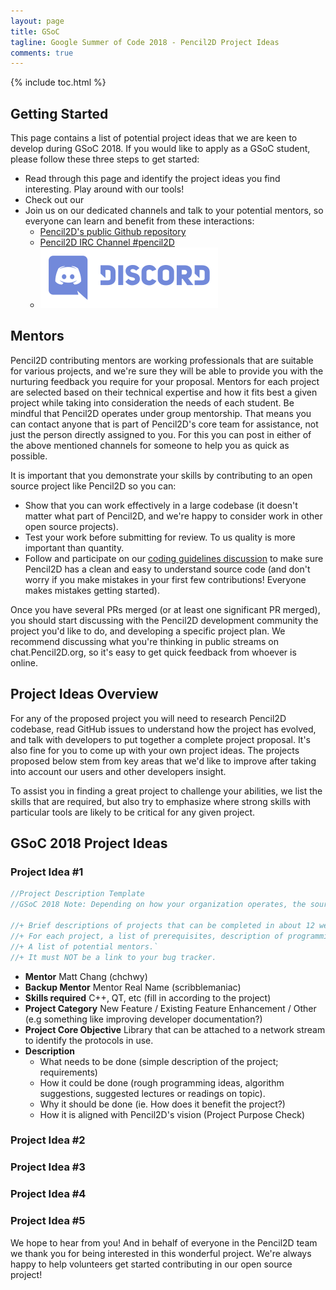 ```yaml
---
layout: page
title: GSoC
tagline: Google Summer of Code 2018 - Pencil2D Project Ideas
comments: true
---
```


{% include toc.html %}

## Getting Started
This page contains a list of potential project ideas that we are keen to develop during GSoC 2018. If you would like to apply as a GSoC student, please follow these three steps to get started:

+ Read through this page and identify the project ideas you find interesting. Play around with our tools!
+ Check out our 
+ Join us on our dedicated channels and talk to your potential mentors, so everyone can learn and benefit from these interactions:
  + [Pencil2D's public Github repository]()
  + [Pencil2D IRC Channel #pencil2D]()
  + [![Pencil2D Discord](/images/Discord-Logo+Wordmark-Color.png)](https://discord.gg/4PCtGXq)

## Mentors

Pencil2D contributing mentors are working professionals that are suitable for various projects, and we're sure they will be able to provide you with the nurturing feedback you require for your proposal. Mentors for each project are selected based on their technical expertise and how it fits best a given project while taking into consideration the needs of each student. Be mindful that Pencil2D operates under group mentorship. That means you can contact anyone that is part of Pencil2D's core team for assistance, not just the person directly assigned to you. For this you can post in either of the above mentioned channels for someone to help you as quick as possible. 

It is important that you demonstrate your skills by contributing to an open source project like Pencil2D so you can:
+ Show that you can work effectively in a large codebase (it doesn't matter what part of Pencil2D, and we're happy to consider work in other open source projects).
+ Test your work before submitting for review. To us quality is more important than quantity. 
+ Follow and participate on our [coding guidelines discussion](https://github.com/pencil2d/pencil/issues/683) to make sure Pencil2D has a clean and easy to understand source code (and don't worry if you make mistakes in your first few contributions! Everyone makes mistakes getting started).

Once you have several PRs merged (or at least one significant PR merged), you should start discussing with the Pencil2D development community the project you'd like to do, and developing a specific project plan. We recommend discussing what you're thinking in public streams on chat.Pencil2D.org, so it's easy to get quick feedback from whoever is online.

## Project Ideas Overview
For any of the proposed project you will need to research Pencil2D codebase, read GitHub issues to understand how the project has evolved, and talk with developers to put together a complete project proposal. It's also fine for you to come up with your own project ideas. The projects proposed below stem from key areas that we'd like to improve after taking into account our users and other developers insight.

To assist you in finding a great project to challenge your abilities, we list the skills that are required, but also try to emphasize where strong skills with particular tools are likely to be critical for any given project.

## GSoC 2018 Project Ideas

### Project Idea #1

```javascript
//Project Description Template
//GSoC 2018 Note: Depending on how your organization operates, the source of material for your Ideas Page may come from an existing list of projects maintained by your community year-round, from potential mentors as they are recruited, or from the org admin. Regardless of how it is generated, an Ideas Page should have the following:

//+ Brief descriptions of projects that can be completed in about 12 weeks.
//+ For each project, a list of prerequisites, description of programming skills needed and estimation of difficulty level.
//+ A list of potential mentors.`
//+ It must NOT be a link to your bug tracker.
```

+ **Mentor** Matt Chang (chchwy) 
+ **Backup Mentor** Mentor Real Name (scribblemaniac)
+ **Skills required** C++, QT, etc (fill in according to the project)
+ **Project Category** New Feature / Existing Feature Enhancement / Other (e.g something like improving developer documentation?)
+ **Project Core Objective** Library that can be attached to a network stream to identify the protocols in use. 
+ **Description** 
  + What needs to be done (simple description of the project; requirements)
  + How it could be done (rough programming ideas, algorithm suggestions, suggested lectures or readings on topic). 
  + Why it should be done (ie. How does it benefit the project?)
  + How it is aligned with Pencil2D's vision (Project Purpose Check)

### Project Idea #2

### Project Idea #3

### Project Idea #4

### Project Idea #5

We hope to hear from you! And in behalf of everyone in the Pencil2D team we thank you for being interested in this wonderful project. We're always happy to help volunteers get started contributing in our open source project!
